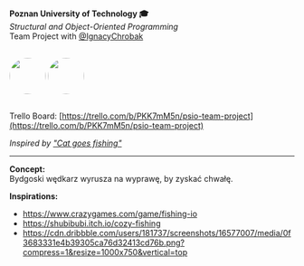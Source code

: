 **Poznan University of Technology 🎓** \
*Structural and Object-Oriented Programming* \
Team Project with [@‌IgnacyChrobak](https://github.com/saladtopfive)

<img src="https://xkond3i.github.io/xKond3i/resources/logo_theme-bg.png" style="margin: 1rem 0; display: inline-block; border-radius: 100vmin; width: 4rem;">
<img src="https://avatars.githubusercontent.com/u/127973555?v=4" style="margin: 1rem 0; display: inline-block; border-radius: 100vmin; width: 4rem;">

Trello Board: [https://trello.com/b/PKK7mM5n/psio-team-project](https://trello.com/b/PKK7mM5n/psio-team-project)

*Inspired by ["Cat goes fishing"](https://store.steampowered.com/app/343780/Cat_Goes_Fishing/)*

---

**Concept:** \
Bydgoski wędkarz wyrusza na wyprawę, by zyskać chwałę.

**Inspirations:**
- https://www.crazygames.com/game/fishing-io
- https://shubibubi.itch.io/cozy-fishing
- https://cdn.dribbble.com/users/181737/screenshots/16577007/media/0f3683331e4b39305ca76d32413cd76b.png?compress=1&resize=1000x750&vertical=top